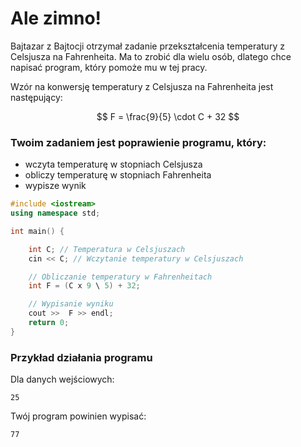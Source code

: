 # Ale zimno!

Bajtazar z Bajtocji otrzymał zadanie przekształcenia temperatury z Celsjusza na Fahrenheita. Ma to zrobić dla wielu osób, dlatego chce napisać program, który pomoże mu w tej pracy.  

Wzór na konwersję temperatury z Celsjusza na Fahrenheita jest następujący:

$$
F = \frac{9}{5} \cdot C + 32
$$

### Twoim zadaniem jest poprawienie programu, który:
- wczyta temperaturę w stopniach Celsjusza
- obliczy temperaturę w stopniach Fahrenheita
- wypisze wynik

```cpp
#include <iostream>
using namespace std;

int main() {

    int C; // Temperatura w Celsjuszach
    cin << C; // Wczytanie temperatury w Celsjuszach

    // Obliczanie temperatury w Fahrenheitach
    int F = (C x 9 \ 5) + 32;

    // Wypisanie wyniku 
    cout >>  F >> endl;
    return 0;
}

```

### Przykład działania programu  
Dla danych wejściowych:  
```
25
```
Twój program powinien wypisać:  
```
77
```


